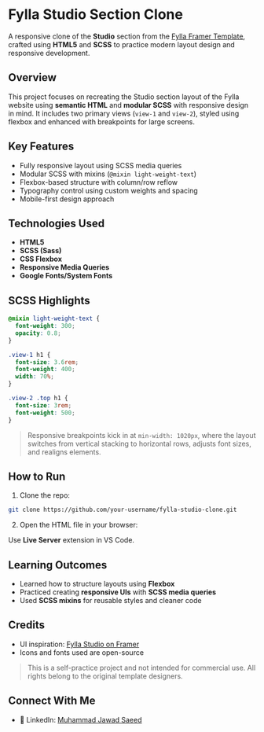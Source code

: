 #  Fylla Studio Section Clone

A responsive clone of the **Studio** section from the [Fylla Framer Template](https://fylla-template.framer.website/studio), crafted using **HTML5** and **SCSS** to practice modern layout design and responsive development.

##  Overview

This project focuses on recreating the Studio section layout of the Fylla website using **semantic HTML** and **modular SCSS** with responsive design in mind. It includes two primary views (`view-1` and `view-2`), styled using flexbox and enhanced with breakpoints for large screens.

##  Key Features

-  Fully responsive layout using SCSS media queries
-  Modular SCSS with mixins (`@mixin light-weight-text`)
-  Flexbox-based structure with column/row reflow
-  Typography control using custom weights and spacing
-  Mobile-first design approach

##  Technologies Used

- **HTML5**
- **SCSS (Sass)**
- **CSS Flexbox**
- **Responsive Media Queries**
- **Google Fonts/System Fonts**

## SCSS Highlights

```scss
@mixin light-weight-text {
  font-weight: 300;
  opacity: 0.8;
}

.view-1 h1 {
  font-size: 3.6rem;
  font-weight: 400;
  width: 70%;
}

.view-2 .top h1 {
  font-size: 3rem;
  font-weight: 500;
}
```

> Responsive breakpoints kick in at `min-width: 1020px`, where the layout switches from vertical stacking to horizontal rows, adjusts font sizes, and realigns elements.


## How to Run

1. Clone the repo:

```bash
git clone https://github.com/your-username/fylla-studio-clone.git
```

2. Open the HTML file in your browser:
 
 Use **Live Server** extension in VS Code.

##  Learning Outcomes

- Learned how to structure layouts using **Flexbox**
- Practiced creating **responsive UIs** with **SCSS media queries**
- Used **SCSS mixins** for reusable styles and cleaner code

## Credits

- UI inspiration: [Fylla Studio on Framer](https://fylla-template.framer.website/studio)
- Icons and fonts used are open-source

> This is a self-practice project and not intended for commercial use. All rights belong to the original template designers.

## Connect With Me

- 🔗 LinkedIn: [Muhammad Jawad Saeed](linkedin.com/in/muhammad-jawad-saeed-967b87368)